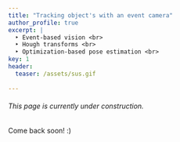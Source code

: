 ```yaml
---
title: "Tracking object's with an event camera"
author_profile: true
excerpt: |
  ‣ Event-based vision <br>
  ‣ Hough transforms <br>
  ‣ Optimization-based pose estimation <br>
key: 1
header:
  teaser: /assets/sus.gif
  
---
```

###### This page is currently under construction.

Come back soon! :) 